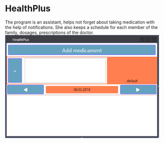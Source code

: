 # HealthPlus
The program is an assistant, helps not forget about taking medication with the help of notifications. She also keeps a schedule for each member of the family, dosages, prescriptions of the doctor.
<br>
![Screenshot](image.png)
